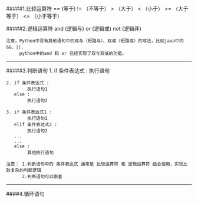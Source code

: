 #####1.比较运算符
	==	(等于)
	!=	（不等于）
	>   （大于）
	<	（小于）
	>=  （大于等于）
	<=  （小于等于） 

#####2.逻辑运算符
	and   (逻辑与)
	or	  (逻辑或)
	not	  (逻辑非) 

	注意，Python中没有其他语句中的双与（短路与）、双或（短路或）的写法，比如java中的&&、||，
		 python中的and 和 or 已经实现了双与双或的功能。

---
#####3.判断语句 
	1. if 条件表达式 :
			执行语句

	2. if 条件表达式 : 
			执行语句1
	   else :
			执行语句2

	3. if 条件表达式1 :
			执行语句1
	   elif 条件表达式2 :
			执行语句2
	   ...
	   ...
	   else :
			其他执行语句 
	
	注意： 1.判断语句中的 条件表达式 通常是 比较运算符 和 逻辑运算符 结合使用，实现比较复杂的判断逻辑 
		  2.判断语句可以嵌套
		 
---
####4.循环语句 
		

		
		
		